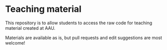 # Teaching material

This repository is to allow students to access the raw code for teaching material created at AAU.

Materials are available as is, but pull requests and edit suggestions are most welcome!
